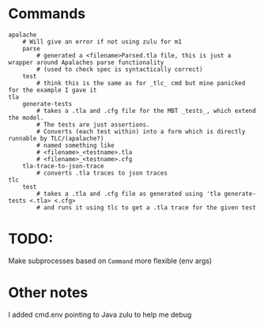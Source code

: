#

# Commands

```
apalache
    # Will give an error if not using zulu for m1
    parse
        # generated a <filename>Parsed.tla file, this is just a wrapper around Apalaches parse functionality
        # (used to check spec is syntactically correct)
    test
        # think this is the same as for _tlc_ cmd but mine panicked for the example I gave it
tla
    generate-tests
        # takes a .tla and .cfg file for the MBT _tests_, which extend the model.
        # The tests are just assertions.
        # Converts (each test within) into a form which is directly runnable by TLC/(apalache?)
        # named something like
        # <filename>_<testname>.tla
        # <filename>_<testname>.cfg
    tla-trace-to-json-trace
        # converts .tla traces to json traces
tlc
    test
        # takes a .tla and .cfg file as generated using 'tla generate-tests <.tla> <.cfg>
        # and runs it using tlc to get a .tla trace for the given test
```

# TODO:

Make subprocesses based on `Command` more flexible (env args)

# Other notes

I added cmd.env pointing to Java zulu to help me debug
